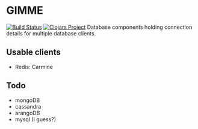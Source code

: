 # GIMME
[![Build Status](https://travis-ci.org/meandor/gimme.svg?branch=master)](https://travis-ci.org/meandor/gimme)
[![Clojars Project](https://img.shields.io/clojars/v/com.github.meandor.gimme.svg)](https://clojars.org/com.github.meandor.gimme)
Database components holding connection details for multiple
database clients.

## Usable clients
- Redis: Carmine

## Todo
- mongoDB
- cassandra
- arangoDB
- mysql (I guess?)